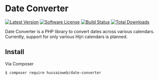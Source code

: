 # Date Converter

[![Latest Version](https://img.shields.io/github/release/hussainweb/date-converter.svg?style=flat-square)](https://github.com/hussainweb/tribehr-client/releases)
[![Software License](https://img.shields.io/badge/license-GPLv2-brightgreen.svg?style=flat-square)](LICENSE)
[![Build Status](https://img.shields.io/travis/hussainweb/date-converter/master.svg?style=flat-square)](https://travis-ci.org/hussainweb/tribehr-client)
[![Total Downloads](https://img.shields.io/packagist/dt/hussainweb/date-converter.svg?style=flat-square)](https://packagist.org/packages/hussainweb/tribehr-client)

Date Converter is a PHP library to convert dates across various calendars. Currently, support for only various Hijri calendars is planned.

## Install

Via Composer

``` bash
$ composer require hussainweb/date-converter
```

